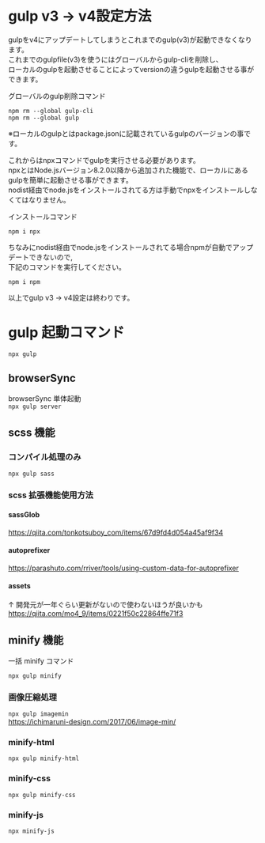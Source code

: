 # gulp v3 → v4設定方法

gulpをv4にアップデートしてしまうとこれまでのgulp(v3)が起動できなくなります。  
これまでのgulpfile(v3)を使うにはグローバルからgulp-cliを削除し、  
ローカルのgulpを起動させることによってversionの違うgulpを起動させる事ができます。  

グローバルのgulp削除コマンド  

`npm rm --global gulp-cli`  
`npm rm --global gulp`  

※ローカルのgulpとはpackage.jsonに記載されているgulpのバージョンの事です。


これからはnpxコマンドでgulpを実行させる必要があります。  
npxとはNode.jsバージョン8.2.0以降から追加された機能で、ローカルにあるgulpを簡単に起動させる事ができます。  
nodist経由でnode.jsをインストールされてる方は手動でnpxをインストールしなくてはなりません。  

インストールコマンド  

`npm i npx`  

ちなみにnodist経由でnode.jsをインストールされてる場合npmが自動でアップデートできないので,  
下記のコマンドを実行してください。  

`npm i npm`  

以上でgulp v3 → v4設定は終わりです。


# gulp 起動コマンド  

`npx gulp`

## browserSync

browserSync 単体起動  
`npx gulp server`

## scss 機能

### コンパイル処理のみ

`npx gulp sass`

### scss 拡張機能使用方法

#### sassGlob

https://qiita.com/tonkotsuboy_com/items/67d9fd4d054a45af9f34

#### autoprefixer

https://parashuto.com/rriver/tools/using-custom-data-for-autoprefixer

#### assets

↑ 開発元が一年ぐらい更新がないので使わないほうが良いかも  
https://qiita.com/mo4_9/items/0221f50c22864ffe71f3

## minify 機能

一括 minify コマンド

`npx gulp minify`

### 画像圧縮処理

`npx gulp imagemin`  
https://ichimaruni-design.com/2017/06/image-min/

### minify-html

`npx gulp minify-html`

### minify-css

`npx gulp minify-css`

### minify-js

`npx minify-js`
